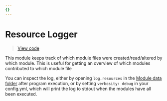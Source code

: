 ```yaml
---
{}
---
```

# Resource Logger   
   
> [View code](https://github.com/obsidian-html/obsidian-html/blob/master/obsidianhtml/modules/builtin/resource_logger.py)   
   
This module keeps track of which module files were created/read/altered by which module. This is useful for getting an overview of which modules contributed to which module file   
   
You can inspect the log, either by opening `log.resources` in the [Module data folder](../../Configurations/Modules/Concepts/Module%20data%20folder.md) after program execution, or by setting `verbosity: debug` in your config.yml, which will print the log to stdout when the modules have all been executed.